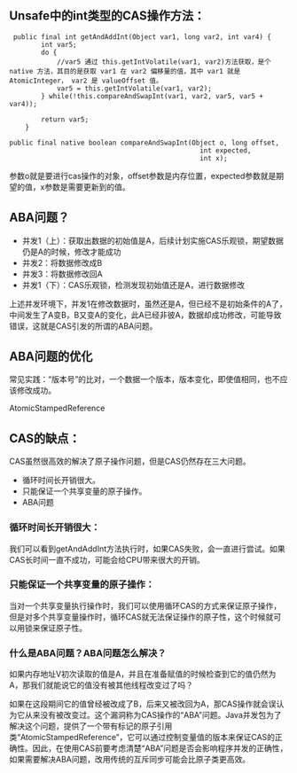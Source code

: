 ## Unsafe中的int类型的CAS操作方法：
```
 public final int getAndAddInt(Object var1, long var2, int var4) {
        int var5;
        do {
            //var5 通过 this.getIntVolatile(var1, var2)方法获取，是个 native 方法，其目的是获取 var1 在 var2 偏移量的值，其中 var1 就是 AtomicInteger， var2 是 valueOffset 值。
            var5 = this.getIntVolatile(var1, var2); 
        } while(!this.compareAndSwapInt(var1, var2, var5, var5 + var4));

        return var5;
    }
```
```
public final native boolean compareAndSwapInt(Object o, long offset,
                                                int expected,
                                                int x);
```                                                
参数o就是要进行cas操作的对象，offset参数是内存位置，expected参数就是期望的值，x参数是需要更新到的值。

## ABA问题？
- 并发1（上）：获取出数据的初始值是A，后续计划实施CAS乐观锁，期望数据仍是A的时候，修改才能成功
- 并发2：将数据修改成B
- 并发3：将数据修改回A
- 并发1（下）：CAS乐观锁，检测发现初始值还是A，进行数据修改

上述并发环境下，并发1在修改数据时，虽然还是A，但已经不是初始条件的A了，中间发生了A变B，B又变A的变化，此A已经非彼A，数据却成功修改，可能导致错误，这就是CAS引发的所谓的ABA问题。

## ABA问题的优化

常见实践：“版本号”的比对，一个数据一个版本，版本变化，即使值相同，也不应该修改成功。

AtomicStampedReference

## CAS的缺点：
CAS虽然很高效的解决了原子操作问题，但是CAS仍然存在三大问题。

- 循环时间长开销很大。
- 只能保证一个共享变量的原子操作。
- ABA问题

### 循环时间长开销很大：
我们可以看到getAndAddInt方法执行时，如果CAS失败，会一直进行尝试。如果CAS长时间一直不成功，可能会给CPU带来很大的开销。
### 只能保证一个共享变量的原子操作：
当对一个共享变量执行操作时，我们可以使用循环CAS的方式来保证原子操作，但是对多个共享变量操作时，循环CAS就无法保证操作的原子性，这个时候就可以用锁来保证原子性。

### 什么是ABA问题？ABA问题怎么解决？
如果内存地址V初次读取的值是A，并且在准备赋值的时候检查到它的值仍然为A，那我们就能说它的值没有被其他线程改变过了吗？

如果在这段期间它的值曾经被改成了B，后来又被改回为A，那CAS操作就会误认为它从来没有被改变过。这个漏洞称为CAS操作的“ABA”问题。Java并发包为了解决这个问题，提供了一个带有标记的原子引用类“AtomicStampedReference”，它可以通过控制变量值的版本来保证CAS的正确性。因此，在使用CAS前要考虑清楚“ABA”问题是否会影响程序并发的正确性，如果需要解决ABA问题，改用传统的互斥同步可能会比原子类更高效。

